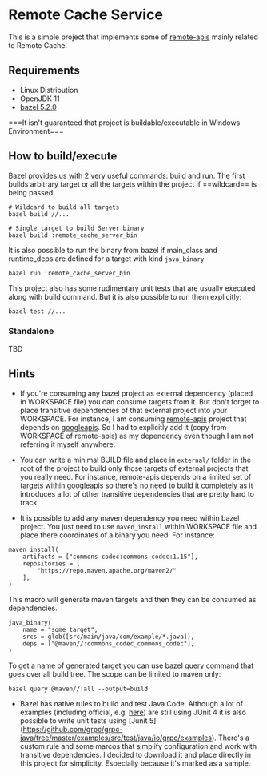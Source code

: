# Remote Cache Service

This is a simple project that implements some of [remote-apis](https://github.com/bazelbuild/remote-apis/blob/main/build/bazel/remote/execution/v2/remote_execution.proto)
mainly related to Remote Cache.

## Requirements

* Linux Distribution
* OpenJDK 11
* [bazel 5.2.0](https://docs.bazel.build/versions/main/install.html)

===It isn't guaranteed that project is buildable/executable in Windows Environment===

## How to build/execute
Bazel provides us with 2 very useful commands: build and run. The first builds arbitrary target
or all the targets within the project if ==wildcard== is being passed:
```
# Wildcard to build all targets
bazel build //...

# Single target to build Server binary
bazel build :remote_cache_server_bin
```
It is also possible to run the binary from bazel if main_class and runtime_deps are defined
for a target with kind `java_binary`
```
bazel run :remote_cache_server_bin
```

This project also has some rudimentary unit tests that are usually executed along with build command.
But it is also possible to run them explicitly:
```
bazel test //...
```

### Standalone
TBD

## Hints
- If you're consuming any bazel project as external dependency (placed in WORKSPACE file)
you can consume targets from it. But don't forget to place transitive
dependencies of that external project into your WORKSPACE. For instance,
I am consuming [remote-apis](https://github.com/bazelbuild/remote-apis/) project that
depends on [googleapis](https://github.com/googleapis/googleapis). So I had to explicitly
add it (copy from WORKSPACE of remote-apis) as my dependency even though I am not 
referring it myself anywhere.

- You can write a minimal BUILD file and place in `external/` folder in the root of the project to build only those targets 
of external projects that you really need. For instance, remote-apis depends on a limited set of targets within googleapis
so there's no need to build it completely as it introduces a lot of other transitive dependencies that are pretty hard 
to track.

- It is possible to add any maven dependency you need within bazel project. You just need to use `maven_install` within
WORKSPACE file and place there coordinates of a binary you need. For instance:
```
maven_install(
    artifacts = ["commons-codec:commons-codec:1.15"],
    repositories = [
        "https://repo.maven.apache.org/maven2/"
    ],
)
```
This macro will generate maven targets and then they can be consumed as dependencies. 
```
java_binary(
    name = "some_target",
    srcs = glob([src/main/java/com/example/*.java]),
    deps = ["@maven//:commons_codec_commons_codec"],
)
```
To get a name of generated target you can use bazel query command that goes
over all build tree. The scope can be limited to maven only:
```
bazel query @maven//:all --output=build
```

- Bazel has native rules to build and test Java Code. Although a lot of examples (including official, 
e.g. [here](https://github.com/grpc/grpc-java/tree/master/examples/src/test/java/io/grpc/examples))
are still using JUnit 4 it is also possible to write unit tests using [Junit 5]
(https://github.com/grpc/grpc-java/tree/master/examples/src/test/java/io/grpc/examples).
There's a custom rule and some marcos that simplify configuration and work with transitive dependencies.
I decided to download it and place directly in this project for simplicity. Especially because
it's marked as a sample.
